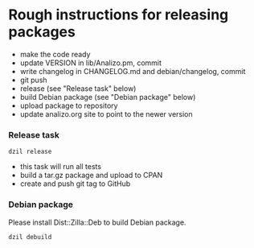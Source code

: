 # Rough instructions for releasing packages

* make the code ready
* update VERSION in lib/Analizo.pm, commit
* write changelog in CHANGELOG.md and debian/changelog, commit
* git push
* release (see "Release task" below)
* build Debian package (see "Debian package" below)
* upload package to repository
* update analizo.org site to point to the newer version

### Release task

```console
dzil release
```

* this task will run all tests
* build a tar.gz package and upload to CPAN
* create and push git tag to GitHub

### Debian package

Please install Dist::Zilla::Deb to build Debian package.

```console
dzil debuild
```
